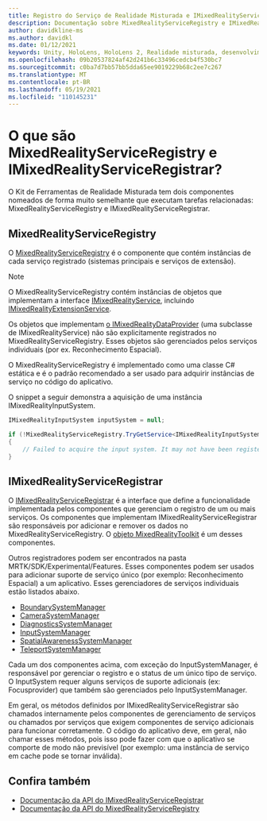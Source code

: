 ```yaml
---
title: Registro do Serviço de Realidade Misturada e IMixedRealityServiceRegistrar
description: Documentação sobre MixedRealityServiceRegistry e IMixedRealityServiceRegistrar
author: davidkline-ms
ms.author: davidkl
ms.date: 01/12/2021
keywords: Unity, HoloLens, HoloLens 2, Realidade misturada, desenvolvimento, MRTK,
ms.openlocfilehash: 09b20537824af42d241b6c33496cedcb4f530bc7
ms.sourcegitcommit: c0ba7d7bb57bb5dda65ee9019229b68c2ee7c267
ms.translationtype: MT
ms.contentlocale: pt-BR
ms.lasthandoff: 05/19/2021
ms.locfileid: "110145231"
---
```

# <a name="what-are-the-mixedrealityserviceregistry-and-imixedrealityserviceregistrar"></a>O que são MixedRealityServiceRegistry e IMixedRealityServiceRegistrar?

O Kit de Ferramentas de Realidade Misturada tem dois componentes nomeados de forma muito semelhante que executam tarefas relacionadas: MixedRealityServiceRegistry e IMixedRealityServiceRegistrar.

## <a name="mixedrealityserviceregistry"></a>MixedRealityServiceRegistry

O [MixedRealityServiceRegistry](xref:Microsoft.MixedReality.Toolkit.MixedRealityServiceRegistry) é o componente que contém instâncias de cada serviço registrado (sistemas principais e serviços de extensão).

> [!NOTE]
> O MixedRealityServiceRegistry contém instâncias de objetos que implementam a interface [IMixedRealityService,](xref:Microsoft.MixedReality.Toolkit.IMixedRealityService) incluindo [IMixedRealityExtensionService](xref:Microsoft.MixedReality.Toolkit.IMixedRealityExtensionService).
>
>Os objetos que implementam [o IMixedRealityDataProvider](xref:Microsoft.MixedReality.Toolkit.IMixedRealityDataProvider) (uma subclasse de IMixedRealityService) não são explicitamente registrados no MixedRealityServiceRegistry. Esses objetos são gerenciados pelos serviços individuais (por ex. Reconhecimento Espacial).

O MixedRealityServiceRegistry é implementado como uma classe C# estática e é o padrão recomendado a ser usado para adquirir instâncias de serviço no código do aplicativo.

O snippet a seguir demonstra a aquisição de uma instância IMixedRealityInputSystem.

```c#
IMixedRealityInputSystem inputSystem = null;

if (!MixedRealityServiceRegistry.TryGetService<IMixedRealityInputSystem>(out inputSystem))
{
    // Failed to acquire the input system. It may not have been registered
}
```

## <a name="imixedrealityserviceregistrar"></a>IMixedRealityServiceRegistrar

O [IMixedRealityServiceRegistrar](xref:Microsoft.MixedReality.Toolkit.IMixedRealityServiceRegistrar) é a interface que define a funcionalidade implementada pelos componentes que gerenciam o registro de um ou mais serviços. Os componentes que implementam IMixedRealityServiceRegistrar são responsáveis por adicionar e remover os dados no MixedRealityServiceRegistry. O [objeto MixedRealityToolkit](xref:Microsoft.MixedReality.Toolkit.MixedRealityToolkit) é um desses componentes.

Outros registradores podem ser encontrados na pasta MRTK/SDK/Experimental/Features. Esses componentes podem ser usados para adicionar suporte de serviço único (por exemplo: Reconhecimento Espacial) a um aplicativo. Esses gerenciadores de serviços individuais estão listados abaixo.

- [BoundarySystemManager](xref:Microsoft.MixedReality.Toolkit.Experimental.Boundary.BoundarySystemManager)
- [CameraSystemManager](xref:Microsoft.MixedReality.Toolkit.Experimental.CameraSystem.CameraSystemManager)
- [DiagnosticsSystemManager](xref:Microsoft.MixedReality.Toolkit.Experimental.Diagnostics.DiagnosticsSystemManager)
- [InputSystemManager](xref:Microsoft.MixedReality.Toolkit.Experimental.Input.InputSystemManager)
- [SpatialAwarenessSystemManager](xref:Microsoft.MixedReality.Toolkit.Experimental.SpatialAwareness.SpatialAwarenessSystemManager)
- [TeleportSystemManager](xref:Microsoft.MixedReality.Toolkit.Experimental.Teleport.TeleportSystemManager)

Cada um dos componentes acima, com exceção do InputSystemManager, é responsável por gerenciar o registro e o status de um único tipo de serviço. O InputSystem requer alguns serviços de suporte adicionais (ex: Focusprovider) que também são gerenciados pelo InputSystemManager.

Em geral, os métodos definidos por IMixedRealityServiceRegistrar são chamados internamente pelos componentes de gerenciamento de serviços ou chamados por serviços que exigem componentes de serviço adicionais para funcionar corretamente. O código do aplicativo deve, em geral, não chamar esses métodos, pois isso pode fazer com que o aplicativo se comporte de modo não previsível (por exemplo: uma instância de serviço em cache pode se tornar inválida).

## <a name="see-also"></a>Confira também

- [Documentação da API do IMixedRealityServiceRegistrar](xref:Microsoft.MixedReality.Toolkit.IMixedRealityServiceRegistrar)
- [Documentação da API do MixedRealityServiceRegistry](xref:Microsoft.MixedReality.Toolkit.MixedRealityServiceRegistry)
